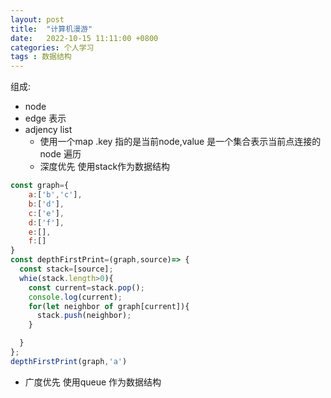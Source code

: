 ```yaml
---
layout: post
title:  "计算机漫游"
date:   2022-10-15 11:11:00 +0800
categories: 个人学习
tags : 数据结构
---
```

组成:
-   node
-   edge
表示
- adjency list 
  - 使用一个map .key 指的是当前node,value 是一个集合表示当前点连接的node
遍历
  - 深度优先 使用stack作为数据结构
  
```javascript
const graph={
    a:['b','c'],
    b:['d'],
    c:['e'],
    d:['f'],
    e:[],
    f:[]
}
const depthFirstPrint=(graph,source)=> {
  const stack=[source];
  whie(stack.length>0){
    const current=stack.pop();
    console.log(current);
    for(let neighbor of graph[current]){
      stack.push(neighbor);
    }

  }
};
depthFirstPrint(graph,'a')

```
  - 广度优先 使用queue 作为数据结构                                                                                                 